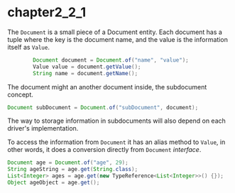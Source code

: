 # chapter2\_2\_1

The `Document` is a small piece of a Document entity. Each document has a tuple where the key is the document name, and the value is the information itself as `Value`.

```java
        Document document = Document.of("name", "value");
        Value value = document.getValue();
        String name = document.getName();
```

The document might an another document inside, the subdocument concept.

```java
Document subDocument = Document.of("subDocument", document);
```

The way to storage information in subdocuments will also depend on each driver's implementation.

To access the information from `Document` it has an alias method to `Value`, in other words, it does a conversion directly from `Document` _interface_.

```java
Document age = Document.of("age", 29);
String ageString = age.get(String.class);
List<Integer> ages = age.get(new TypeReference<List<Integer>>() {});
Object ageObject = age.get();
```

